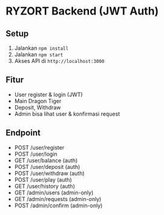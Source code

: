 # RYZORT Backend (JWT Auth)

## Setup
1. Jalankan `npm install`
2. Jalankan `npm start`
3. Akses API di `http://localhost:3000`

## Fitur
- User register & login (JWT)
- Main Dragon Tiger
- Deposit, Withdraw
- Admin bisa lihat user & konfirmasi request

## Endpoint
- POST /user/register
- POST /user/login
- GET /user/balance (auth)
- POST /user/deposit (auth)
- POST /user/withdraw (auth)
- POST /user/play (auth)
- GET /user/history (auth)
- GET /admin/users (admin-only)
- GET /admin/requests (admin-only)
- POST /admin/confirm (admin-only)